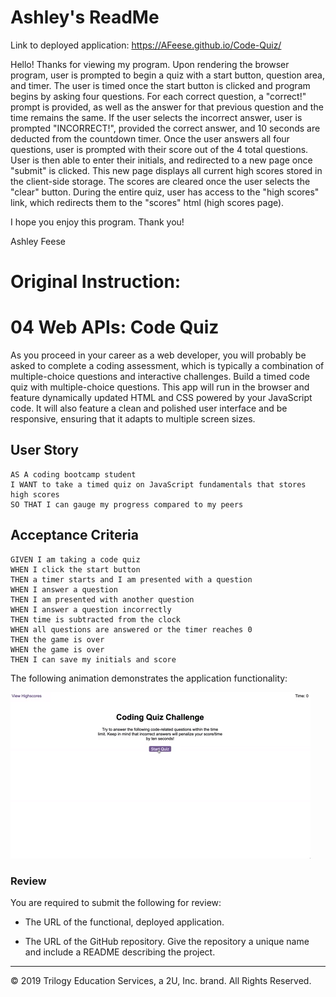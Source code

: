 # Ashley's ReadMe

Link to deployed application: https://AFeese.github.io/Code-Quiz/

Hello! Thanks for viewing my program. Upon rendering the browser program, user is prompted to begin a quiz with a start button, question area, and timer. The user is timed once the start button is clicked and program begins by asking four questions. For each correct question, a "correct!" prompt is provided, as well as the answer for that previous question and the time remains the same. If the user selects the incorrect answer, user is prompted "INCORRECT!", provided the correct answer, and 10 seconds are deducted from the countdown timer. Once the user answers all four questions, user is prompted with their score out of the 4 total questions. User is then able to enter their initials, and redirected to a new page once "submit" is clicked. This new page displays all current high scores stored in the client-side storage. The scores are cleared once the user selects the "clear" button. During the entire quiz, user has access to the "high scores" link, which redirects them to the "scores" html (high scores page). 



I hope you enjoy this program. 
Thank you!


Ashley Feese




# Original Instruction: 




# 04 Web APIs: Code Quiz

As you proceed in your career as a web developer, you will probably be asked to complete a coding assessment, which is typically a combination of multiple-choice questions and interactive challenges. Build a timed code quiz with multiple-choice questions. This app will run in the browser and feature dynamically updated HTML and CSS powered by your JavaScript code. It will also feature a clean and polished user interface and be responsive, ensuring that it adapts to multiple screen sizes.

## User Story

```
AS A coding bootcamp student
I WANT to take a timed quiz on JavaScript fundamentals that stores high scores
SO THAT I can gauge my progress compared to my peers
```

## Acceptance Criteria

```
GIVEN I am taking a code quiz
WHEN I click the start button
THEN a timer starts and I am presented with a question
WHEN I answer a question
THEN I am presented with another question
WHEN I answer a question incorrectly
THEN time is subtracted from the clock
WHEN all questions are answered or the timer reaches 0
THEN the game is over
WHEN the game is over
THEN I can save my initials and score
```

The following animation demonstrates the application functionality:

![code quiz](./Assets/04-web-apis-homework-demo.gif)

### Review

You are required to submit the following for review:

* The URL of the functional, deployed application.

* The URL of the GitHub repository. Give the repository a unique name and include a README describing the project.

- - -
© 2019 Trilogy Education Services, a 2U, Inc. brand. All Rights Reserved.
